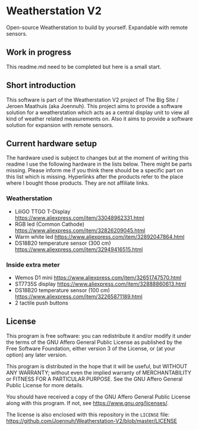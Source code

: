 # Weatherstation V2
Open-source Weatherstation to build by yourself. Expandable with remote sensors.

## Work in progress
This readme.md need to be completed but here is a small start.

## Short introduction
This software is part of the Weatherstation V2 project of The Big Site / Jeroen Maathuis (aka Joennuh). This project aims to provide a software solution for a weatherstation which acts as a central display unit to view all kind of weather related measurements on. Also it aims to provide a software solution for expansion with remote sensors.

## Current hardware setup
The hardware used is subject to changes but at the moment of writing this readme I use the following hardware in the lists below.
There might be parts missing. Please inform me if you think there should be a specific part on this list which is missing.
Hyperlinks after the products refer to the place where I bought those products. They are not affiliate links.

### Weatherstation
* LiliGO TTGO T-Display <https://www.aliexpress.com/item/33048962331.html>
* RGB led (Common Cathode) <https://www.aliexpress.com/item/32826209045.html>
* Warm white led <https://www.aliexpress.com/item/32892047864.html>
* DS18B20 temperature sensor (300 cm) <https://www.aliexpress.com/item/32949416515.html>

### Inside extra meter
* Wemos D1 mini <https://www.aliexpress.com/item/32651747570.html>
* ST7735S display <https://www.aliexpress.com/item/32888860613.html>
* DS18B20 temperature sensor (100 cm) <https://www.aliexpress.com/item/32265871189.html>
* 2 tactile push buttons

## License

This program is free software: you can redistribute it and/or modify it under the terms of the GNU Affero General Public License as published by the Free Software Foundation, either version 3 of the License, or (at your option) any later version.

This program is distributed in the hope that it will be useful, but WITHOUT ANY WARRANTY; without even the implied warranty of MERCHANTABILITY or FITNESS FOR A PARTICULAR PURPOSE.  See the GNU Affero General Public License for more details.

You should have received a copy of the GNU Affero General Public License along with this program.  If not, see <https://www.gnu.org/licenses/>.

The license is also enclosed with this repository in the `LICENSE` file: <https://github.com/Joennuh/Weatherstation-V2/blob/master/LICENSE>
